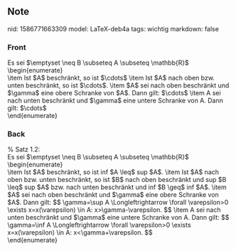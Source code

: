 ## Note
nid: 1586771663309
model: LaTeX-deb4a
tags: wichtig
markdown: false

### Front
<div>
  Es sei $\emptyset \neq B \subseteq A \subseteq \mathbb{R}$
</div>\begin{enumerate}
<div>
  \item Ist $A$ beschränkt, so ist $\cdots$ \item Ist $A$ nach oben
  bzw. unten beschränkt, so ist $\cdots$. \item $A$ sei nach oben
  beschränkt und $\gamma$ eine obere Schranke von $A$. Dann gilt:
  $\cdots$ \item A sei nach unten beschränkt und $\gamma$ eine
  untere Schranke von A. Dann gilt: <span>$\cdots$</span>
</div>
<div>
  \end{enumerate}
</div>

### Back
<div>
  % Satz 1.2:
</div>
<div>
  <span>Es sei $\emptyset \neq B \subseteq A \subseteq
  \mathbb{R}$</span>
</div>\begin{enumerate}
<div>
  \item Ist $A$ beschränkt, so ist inf $A \leq$ sup $A$. \item Ist
  $A$ nach oben bzw. unten beschränkt, so ist $B$ nach oben
  beschränkt und sup $B \leq$ sup $A$ bzw. nach unten beschränkt
  und inf $B \geq$ inf $A$. \item $A$ sei nach oben beschränkt und
  $\gamma$ eine obere Schranke von $A$. Dann gilt: $$ \gamma=\sup A
  \Longleftrightarrow \forall \varepsilon>0 \exists
  x=x(\varepsilon) \in A: x>\gamma-\varepsilon. $$ \item A sei
  nach unten beschränkt und $\gamma$ eine untere Schranke von A.
  Dann gilt: $$ \gamma=\inf A \Longleftrightarrow \forall
  \varepsilon>0 \exists x=x(\varepsilon) \in A:
  x<\gamma+\varepsilon. $$
</div>
<div>
  \end{enumerate}
</div>
